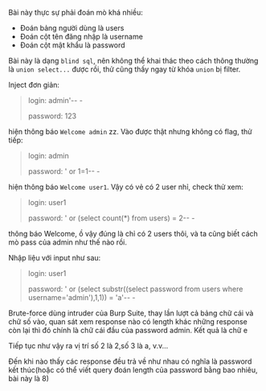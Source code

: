 Bài này thực sự phải đoán mò khá nhiều:

- Đoán bảng người dùng là users
- Đoán cột tên đăng nhập là username
- Đoán cột mật khẩu là password

Bài này là dạng `blind sql`, nên không thể khai thác theo cách thông thường là `union select...` được rồi, thử cũng thấy ngay từ khóa `union` bị filter.

Inject đơn giản:

> login: admin'-- -
>
> password: 123

hiện thông báo `Welcome admin` zz. Vào được thật nhưng không có flag, thử tiếp:

> login: admin
>
> password: ' or 1=1-- -

hiện thông báo `Welcome user1`. Vậy có vẻ có 2 user nhỉ, check thử xem:

> login: user1
>
> password: ' or (select count(*) from users) = 2-- -

thông báo Welcome, ồ vậy đúng là chỉ có 2 users thôi, và ta cũng biết cách mò pass của admin như thế nào rồi.

Nhập liệu với input như sau:

> login: user1
>
> password: ' or (select substr((select password from users where username='admin'),1,1)) = 'a'-- -

Brute-force dùng intruder của Burp Suite, thay lần lượt cả bảng chữ cái và chữ số vào, quan sát xem response nào có length khác những response còn lại thì đó chính là chữ cái đầu của password admin. Kết quả là chữ e

Tiếp tục như vậy ra vị trí số 2 là 2,số 3 là a, v.v...

Đến khi nào thấy các response đều trả về như nhau có nghĩa là password kết thúc(hoặc có thể viết query đoán length của password bằng bao nhiêu, bài này là 8)